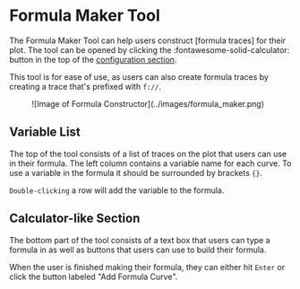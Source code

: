 # Formula Maker Tool

The Formula Maker Tool can help users construct [formula traces] for their plot.
The tool can be opened by clicking the :fontawesome-solid-calculator: button in the top of the [configuration section].

  [configuration section]: ../overview/config_section.md

This tool is for ease of use, as users can also create formula traces by creating a trace that's prefixed with `f://`.

<figure markdown="span">
  ![Image of Formula Constructor](../images/formula_maker.png)
</figure>


## Variable List

The top of the tool consists of a list of traces on the plot that users can use in their formula.
The left column contains a variable name for each curve.
To use a variable in the formula it should be surrounded by brackets `{}`.

`Double-clicking` a row will add the variable to the formula.


## Calculator-like Section

The bottom part of the tool consists of a text box that users can type a formula in as well as buttons that users can use to build their formula.

When the user is finished making their formula, they can either hit `Enter` or click the button labeled "Add Formula Curve".
